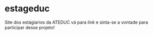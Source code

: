 # estageduc 
Site dos estágiarios da ATEDUC vá para *link* e sinta-se a vontade para participar desse projeto!
